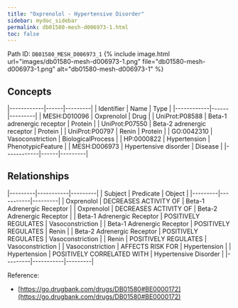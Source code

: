 ```yaml
---
title: "Oxprenolol - Hypertensive Disorder"
sidebar: mydoc_sidebar
permalink: db01580-mesh-d006973-1.html
toc: false 
---
```



Path ID: `DB01580_MESH_D006973_1`
{% include image.html url="images/db01580-mesh-d006973-1.png" file="db01580-mesh-d006973-1.png" alt="db01580-mesh-d006973-1" %}

## Concepts

|------------|------|---------|
| Identifier | Name | Type    |
|------------|------|---------|
| MESH:D010096 | Oxprenolol | Drug |
| UniProt:P08588 | Beta-1 adrenergic receptor | Protein |
| UniProt:P07550 | Beta-2 adrenergic receptor | Protein |
| UniProt:P00797 | Renin | Protein |
| GO:0042310 | Vasoconstriction | BiologicalProcess |
| HP:0000822 | Hypertension | PhenotypicFeature |
| MESH:D006973 | Hypertensive disorder | Disease |
|------------|------|---------|

## Relationships

|---------|-----------|---------|
| Subject | Predicate | Object  |
|---------|-----------|---------|
| Oxprenolol | DECREASES ACTIVITY OF | Beta-1 Adrenergic Receptor |
| Oxprenolol | DECREASES ACTIVITY OF | Beta-2 Adrenergic Receptor |
| Beta-1 Adrenergic Receptor | POSITIVELY REGULATES | Vasoconstriction |
| Beta-1 Adrenergic Receptor | POSITIVELY REGULATES | Renin |
| Beta-2 Adrenergic Receptor | POSITIVELY REGULATES | Vasoconstriction |
| Renin | POSITIVELY REGULATES | Vasoconstriction |
| Vasoconstriction | AFFECTS RISK FOR | Hypertension |
| Hypertension | POSITIVELY CORRELATED WITH | Hypertensive Disorder |
|---------|-----------|---------|

Reference: 
  - [https://go.drugbank.com/drugs/DB01580#BE0000172](https://go.drugbank.com/drugs/DB01580#BE0000172)
